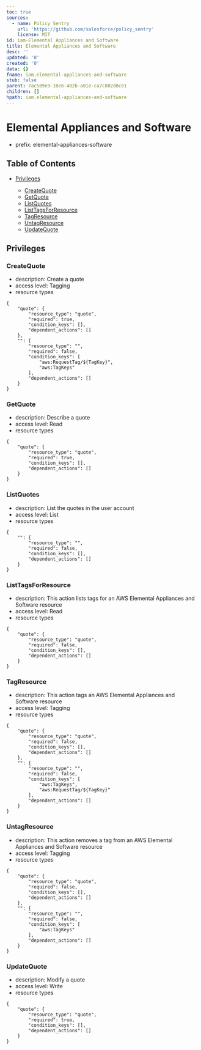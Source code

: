```yaml
---
toc: true
sources:
  - name: Policy Sentry
    url: 'https://github.com/salesforce/policy_sentry'
    license: MIT
id: iam-Elemental Appliances and Software
title: Elemental Appliances and Software
desc: ''
updated: '0'
created: '0'
data: {}
fname: iam.elemental-appliances-and-software
stub: false
parent: 7ac589e9-18e6-402b-a01e-ca7c802d0ce1
children: []
hpath: iam.elemental-appliances-and-software
---
```

# Elemental Appliances and Software

- prefix: elemental-appliances-software

## Table of Contents

- [Privileges](#privileges)

  - [CreateQuote](#createquote)
  - [GetQuote](#getquote)
  - [ListQuotes](#listquotes)
  - [ListTagsForResource](#listtagsforresource)
  - [TagResource](#tagresource)
  - [UntagResource](#untagresource)
  - [UpdateQuote](#updatequote)

## Privileges

### CreateQuote

- description: Create a quote
- access level: Tagging
- resource types

```
{
    "quote": {
        "resource_type": "quote",
        "required": true,
        "condition_keys": [],
        "dependent_actions": []
    },
    "": {
        "resource_type": "",
        "required": false,
        "condition_keys": [
            "aws:RequestTag/${TagKey}",
            "aws:TagKeys"
        ],
        "dependent_actions": []
    }
}
```

### GetQuote

- description: Describe a quote
- access level: Read
- resource types

```
{
    "quote": {
        "resource_type": "quote",
        "required": true,
        "condition_keys": [],
        "dependent_actions": []
    }
}
```

### ListQuotes

- description: List the quotes in the user account
- access level: List
- resource types

```
{
    "": {
        "resource_type": "",
        "required": false,
        "condition_keys": [],
        "dependent_actions": []
    }
}
```

### ListTagsForResource

- description: This action lists tags for an AWS Elemental Appliances and Software resource
- access level: Read
- resource types

```
{
    "quote": {
        "resource_type": "quote",
        "required": false,
        "condition_keys": [],
        "dependent_actions": []
    }
}
```

### TagResource

- description: This action tags an AWS Elemental Appliances and Software resource
- access level: Tagging
- resource types

```
{
    "quote": {
        "resource_type": "quote",
        "required": false,
        "condition_keys": [],
        "dependent_actions": []
    },
    "": {
        "resource_type": "",
        "required": false,
        "condition_keys": [
            "aws:TagKeys",
            "aws:RequestTag/${TagKey}"
        ],
        "dependent_actions": []
    }
}
```

### UntagResource

- description: This action removes a tag from an AWS Elemental Appliances and Software resource
- access level: Tagging
- resource types

```
{
    "quote": {
        "resource_type": "quote",
        "required": false,
        "condition_keys": [],
        "dependent_actions": []
    },
    "": {
        "resource_type": "",
        "required": false,
        "condition_keys": [
            "aws:TagKeys"
        ],
        "dependent_actions": []
    }
}
```

### UpdateQuote

- description: Modify a quote
- access level: Write
- resource types

```
{
    "quote": {
        "resource_type": "quote",
        "required": true,
        "condition_keys": [],
        "dependent_actions": []
    }
}
```
